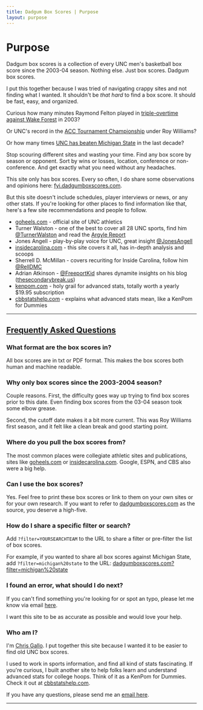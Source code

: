 ```yaml
---
title: Dadgum Box Scores | Purpose
layout: purpose
---
```


# Purpose

Dadgum box scores is a collection of every UNC men's basketball box score since the 2003-04 season. Nothing else. Just box scores. Dadgum box scores.

I put this together because I was tried of navigating crappy sites and not finding what I wanted. It shouldn't be _that hard_ to find a box score. It should be fast, easy, and organized. 

Curious how many minutes Raymond Felton played in [triple-overtime against Wake Forest](/boxes/2004/wake-119-unc-114.txt) in 2003?

Or UNC's record in the [ACC Tournament Championship](/?filter=acc%20tournament%20championship) under Roy Williams? 

Or how many times [UNC has beaten Michigan State](/?filter=michigan%20state) in the last decade? 

Stop scouring different sites and wasting your time. Find any box score by season or opponent. Sort by wins or losses, location, conference or non-conference. And get exactly what you need without any headaches.

This site only has box scores. Every so often, I do share some observations and opinions here: [fyi.dadgumboxscores.com](https://fyi.dadgumboxscores.com). 

But this site doesn't include schedules, player interviews or news, or any other stats. If you're looking for other places to find information like that, here's a few site recommendations and people to follow. 


- [goheels.com](http://goheels.com) - official site of UNC athletics 
- Turner Walston - one of the best to cover all 28 UNC sports, find him [@TurnerWalston](https://twitter.com/TurnerWalston) and read the [Argyle Report](https://www.argylereport.com/)
- Jones Angell - play-by-play voice for UNC, great insight [@JonesAngell](https://twitter.com/JonesAngell) 
- [insidecarolina.com](http://insidecarolina.com) - this site covers it all, has in-depth analysis and scoops 
- Sherrell D. McMillan - covers recuriting for Inside Carolina, follow him [@RellDMC](https://twitter.com/RellDMC)
- Adrian Atkinson - [@FreeportKid](https://twitter.com/FreeportKid) shares dynamite insights on his blog ([thesecondarybreak.us](http://www.thesecondarybreak.us/))
- [kenpom.com](http://kenpom.com) - holy grail for advanced stats, totally worth a yearly $19.95 subscription
- [cbbstatshelp.com](https://cbbstatshelp.com) - explains what advanced stats mean, like a KenPom for Dummies 



* * *

<a name="faq"></a>

## [Frequently Asked Questions](/purpose/#faq)

### What format are the box scores in?

All box scores are in txt or PDF format. This makes the box scores both human and machine readable.

### Why only box scores since the 2003-2004 season?

Couple reasons. First, the difficulty goes way up trying to find box scores prior to this date. Even finding box scores from the 03-04 season took some elbow grease.

Second, the cutoff date makes it a bit more current. This was Roy Williams first season, and it felt like a clean break and good starting point.

### Where do you pull the box scores from?

The most common places were collegiate athletic sites and publications, sites like [goheels.com](http://goheels.com) or [insidecarolina.com](http://insidecarolina.com). Google, ESPN, and CBS also were a big help.

### Can I use the box scores?

Yes. Feel free to print these box scores or link to them on your own sites or for your own research. If you want to refer to [dadgumboxscores.com](http://dadgumboxscores.com) as the source, you deserve a high-five.

### How do I share a specific filter or search? 

Add `?filter=YOURSEARCHTEAM` to the URL to share a filter or pre-filter the list of box scores. 

For example, if you wanted to share all box scores against Michigan State, add `?filter=michigan%20state` to the URL: [dadgumboxscores.com?filter=michigan%20state](http://dadgumboxscores.com?filter=michigan%20state)

### I found an error, what should I do next?

If you can't find something you're looking for or spot an typo, please let me know via email [here](mailto:cbbstatshelp@gmail.com).

I want this site to be as accurate as possible and would love your help.

### Who am I?

I'm [Chris Gallo](https://hotdogsandeggs.com). I put together this site because I wanted it to be easier to find old UNC box scores. 

I used to work in sports information, and find all kind of stats fascinating. If you're curious, I built another site to help folks learn and understand advanced stats for college hoops. Think of it as a KenPom for Dummies. Check it out at [cbbstatshelp.com](https://cbbstatshelp.com).

If you have any questions, please send me an [email here](mailto:cbbstatshelp@gmail.com). 

* * * 
